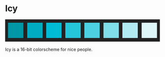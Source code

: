 # Icy

<p align="center">
    <img src="./palette.png">
</p>
Icy is a 16-bit colorscheme for nice people. 
